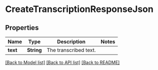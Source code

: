 # CreateTranscriptionResponseJson

## Properties
Name | Type | Description | Notes
------------ | ------------- | ------------- | -------------
**text** | **String** | The transcribed text. | 

[[Back to Model list]](../README.md#documentation-for-models) [[Back to API list]](../README.md#documentation-for-api-endpoints) [[Back to README]](../README.md)


